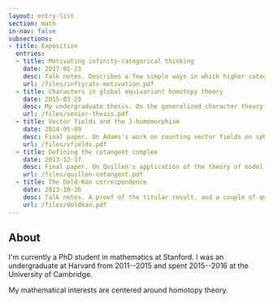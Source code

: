 ```yaml
---
layout: entry-list
section: math
in-nav: false
subsections:
- title: Exposition
  entries:
  - title: Motivating infinity-categorical thinking
    date: 2017-01-23
    desc: Talk notes. Describes a few simple ways in which higher category theory can be used to think about classical homotopy theory.
    url: /files/inftycats-motivation.pdf
  - title: Characters in global equivariant homotopy theory
    date: 2015-03-23
    desc: My undergraduate thesis. On the generalized character theory of Hopkins-Kuhn-Ravenel and Stapleton.
    url: /files/senior-thesis.pdf
  - title: Vector fields and the J-homomorphism
    date: 2014-05-09
    desc: Final paper. On Adams's work on counting vector fields on spheres and the J-homomorphism.
    url: /files/vfields.pdf
  - title: Defining the cotangent complex
    date: 2013-12-17
    desc: Final paper. On Quillen's application of the theory of model categories to defining a homology theory for algebras.
    url: /files/quillen-cotangent.pdf
  - title: The Dold-Kan correspondence
    date: 2013-10-26
    desc: Talk notes. A proof of the titular result, and a couple of quick consequences.
    url: /files/doldkan.pdf
---
```


## About

I'm currently a PhD student in mathematics at Stanford. I was an undergraduate at Harvard from 2011--2015 and spent 2015--2016 at the University of Cambridge.

My mathematical interests are centered around homotopy theory.
